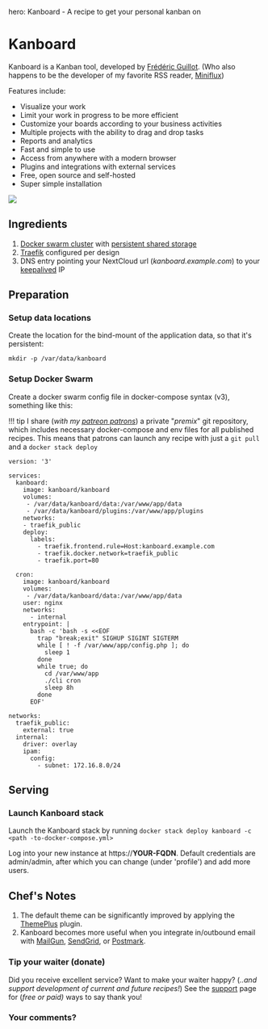 hero: Kanboard - A recipe to get your personal kanban on

# Kanboard

Kanboard is a Kanban tool, developed by [Frédéric Guillot](https://github.com/fguillot). (Who also happens to be the developer of my favorite RSS reader, [Miniflux](/recipies/miniflux/))

Features include:

* Visualize your work
* Limit your work in progress to be more efficient
* Customize your boards according to your business activities
* Multiple projects with the ability to drag and drop tasks
* Reports and analytics
* Fast and simple to use
* Access from anywhere with a modern browser
* Plugins and integrations with external services
* Free, open source and self-hosted
* Super simple installation

![](/images/kanboard.png)

## Ingredients

1. [Docker swarm cluster](/ha-docker-swarm/design/) with [persistent shared storage](/ha-docker-swarm/shared-storage-ceph.md)
2. [Traefik](/ha-docker-swarm/traefik) configured per design
3. DNS entry pointing your NextCloud url (_kanboard.example.com_) to your [keepalived](ha-docker-swarm/keepalived/) IP


## Preparation

### Setup data locations

Create the location for the bind-mount of the application data, so that it's persistent:

```
mkdir -p /var/data/kanboard
```


### Setup Docker Swarm

Create a docker swarm config file in docker-compose syntax (v3), something like this:

!!! tip
        I share (_with my [patreon patrons](https://www.patreon.com/funkypenguin)_) a private "_premix_" git repository, which includes necessary docker-compose and env files for all published recipes. This means that patrons can launch any recipe with just a ```git pull``` and a ```docker stack deploy``` 


```
version: '3'

services:
  kanboard:
    image: kanboard/kanboard
    volumes:
     - /var/data/kanboard/data:/var/www/app/data
     - /var/data/kanboard/plugins:/var/www/app/plugins
    networks:
    - traefik_public
    deploy:
      labels:
        - traefik.frontend.rule=Host:kanboard.example.com
        - traefik.docker.network=traefik_public
        - traefik.port=80

  cron:
    image: kanboard/kanboard
    volumes:
     - /var/data/kanboard/data:/var/www/app/data
    user: nginx
    networks:
      - internal
    entrypoint: |
      bash -c 'bash -s <<EOF
        trap "break;exit" SIGHUP SIGINT SIGTERM
        while [ ! -f /var/www/app/config.php ]; do
          sleep 1
        done
        while true; do
          cd /var/www/app
          ./cli cron
          sleep 8h
        done
      EOF'

networks:
  traefik_public:
    external: true
  internal:
    driver: overlay
    ipam:
      config:
        - subnet: 172.16.8.0/24    
```


## Serving

### Launch Kanboard stack

Launch the Kanboard stack by running ```docker stack deploy kanboard -c <path -to-docker-compose.yml>```

Log into your new instance at https://**YOUR-FQDN**. Default credentials are admin/admin, after which you can change (under 'profile') and add more users.

## Chef's Notes

1. The default theme can be significantly improved by applying the [ThemePlus](https://github.com/phsteffen/kanboard-themeplus) plugin.
2. Kanboard becomes more useful when you integrate in/outbound email with [MailGun](https://github.com/kanboard/plugin-mailgun), [SendGrid](https://github.com/kanboard/plugin-sendgrid), or [Postmark](https://github.com/kanboard/plugin-postmark).

### Tip your waiter (donate) 

Did you receive excellent service? Want to make your waiter happy? (_..and support development of current and future recipes!_) See the [support](/support/) page for (_free or paid)_ ways to say thank you! 

### Your comments? 
